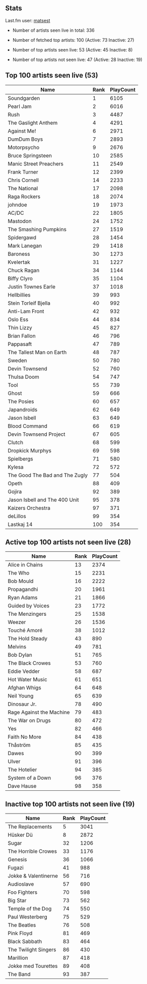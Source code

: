 ## Stats 


Last.fm user: [matsest](https://www.last.fm/user/matsest)

- Number of artists seen live in total: 336

- Number of fetched top artists: 100 (Active: 73 Inactive: 27)

- Number of top artists seen live: 53 (Active: 45 Inactive: 8)

- Number of top artists not seen live: 47 (Active: 28 Inactive: 19)

## Top 100 artists seen live (53)

Name                           | Rank | PlayCount
------------------------------ | ---- | ---------
Soundgarden                    | 1    | 6105     
Pearl Jam                      | 2    | 6016     
Rush                           | 3    | 4487     
The Gaslight Anthem            | 4    | 4291     
Against Me!                    | 6    | 2971     
DumDum Boys                    | 7    | 2893     
Motorpsycho                    | 9    | 2676     
Bruce Springsteen              | 10   | 2585     
Manic Street Preachers         | 11   | 2549     
Frank Turner                   | 12   | 2399     
Chris Cornell                  | 14   | 2233     
The National                   | 17   | 2098     
Raga Rockers                   | 18   | 2074     
johndoe                        | 19   | 1973     
AC/DC                          | 22   | 1805     
Mastodon                       | 24   | 1752     
The Smashing Pumpkins          | 27   | 1519     
Spidergawd                     | 28   | 1454     
Mark Lanegan                   | 29   | 1418     
Baroness                       | 30   | 1273     
Kvelertak                      | 31   | 1227     
Chuck Ragan                    | 34   | 1144     
Biffy Clyro                    | 35   | 1104     
Justin Townes Earle            | 37   | 1018     
Hellbillies                    | 39   | 993      
Stein Torleif Bjella           | 40   | 992      
Anti-Lam Front                 | 42   | 932      
Oslo Ess                       | 44   | 834      
Thin Lizzy                     | 45   | 827      
Brian Fallon                   | 46   | 796      
Pappasaft                      | 47   | 789      
The Tallest Man on Earth       | 48   | 787      
Sweden                         | 50   | 780      
Devin Townsend                 | 52   | 760      
Thulsa Doom                    | 54   | 747      
Tool                           | 55   | 739      
Ghost                          | 59   | 666      
The Posies                     | 60   | 657      
Japandroids                    | 62   | 649      
Jason Isbell                   | 63   | 649      
Blood Command                  | 66   | 619      
Devin Townsend Project         | 67   | 605      
Clutch                         | 68   | 599      
Dropkick Murphys               | 69   | 598      
Spielbergs                     | 71   | 580      
Kylesa                         | 72   | 572      
The Good The Bad and The Zugly | 77   | 504      
Opeth                          | 88   | 409      
Gojira                         | 92   | 389      
Jason Isbell and The 400 Unit  | 95   | 378      
Kaizers Orchestra              | 97   | 371      
deLillos                       | 99   | 354      
Lastkaj 14                     | 100  | 354      

## Active top 100 artists not seen live (28)

Name                     | Rank | PlayCount
------------------------ | ---- | ---------
Alice in Chains          | 13   | 2374     
The Who                  | 15   | 2231     
Bob Mould                | 16   | 2222     
Propagandhi              | 20   | 1961     
Ryan Adams               | 21   | 1866     
Guided by Voices         | 23   | 1772     
The Menzingers           | 25   | 1538     
Weezer                   | 26   | 1536     
Touché Amoré             | 38   | 1012     
The Hold Steady          | 43   | 890      
Melvins                  | 49   | 781      
Bob Dylan                | 51   | 765      
The Black Crowes         | 53   | 760      
Eddie Vedder             | 58   | 687      
Hot Water Music          | 61   | 651      
Afghan Whigs             | 64   | 648      
Neil Young               | 65   | 639      
Dinosaur Jr.             | 78   | 490      
Rage Against the Machine | 79   | 483      
The War on Drugs         | 80   | 472      
Yes                      | 82   | 466      
Faith No More            | 84   | 438      
Thåström                 | 85   | 435      
Dawes                    | 90   | 399      
Ulver                    | 91   | 396      
The Hotelier             | 94   | 385      
System of a Down         | 96   | 376      
Dave Hause               | 98   | 358      

## Inactive top 100 artists not seen live (19)

Name                 | Rank | PlayCount
-------------------- | ---- | ---------
The Replacements     | 5    | 3041     
Hüsker Dü            | 8    | 2872     
Sugar                | 32   | 1206     
The Horrible Crowes  | 33   | 1176     
Genesis              | 36   | 1066     
Fugazi               | 41   | 988      
Jokke & Valentinerne | 56   | 716      
Audioslave           | 57   | 690      
Foo Fighters         | 70   | 598      
Big Star             | 73   | 562      
Temple of the Dog    | 74   | 550      
Paul Westerberg      | 75   | 529      
The Beatles          | 76   | 508      
Pink Floyd           | 81   | 469      
Black Sabbath        | 83   | 464      
The Twilight Singers | 86   | 430      
Marillion            | 87   | 418      
Jokke med Tourettes  | 89   | 408      
The Band             | 93   | 387      

